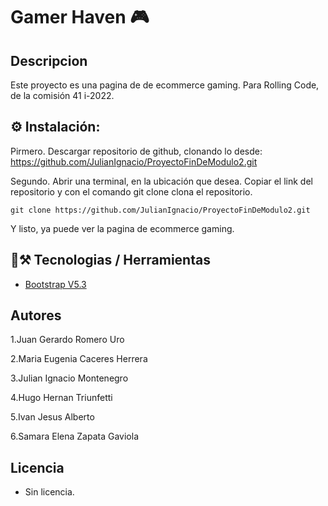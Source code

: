 # Gamer Haven 🎮

## Descripcion

Este proyecto es una pagina de  de ecommerce gaming. Para Rolling Code, de la comisión 41 i-2022.

## ⚙ Instalación:
Pirmero. Descargar repositorio de github, clonando lo desde: https://github.com/JulianIgnacio/ProyectoFinDeModulo2.git

Segundo. Abrir una terminal, en la ubicación que desea. Copiar el link del repositorio y con el comando git clone clona el repositorio.
```
git clone https://github.com/JulianIgnacio/ProyectoFinDeModulo2.git

```
 Y listo, ya puede ver la pagina de ecommerce gaming. 

## 🧱⚒️ Tecnologias / Herramientas
- [Bootstrap V5.3](https://getbootstrap.com/)


## Autores

1.Juan Gerardo Romero Uro

2.Maria Eugenia Caceres Herrera

3.Julian Ignacio Montenegro

4.Hugo Hernan Triunfetti

5.Ivan Jesus Alberto

6.Samara Elena Zapata Gaviola

## Licencia
- Sin licencia.
